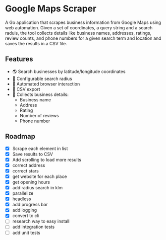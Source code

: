 # Google Maps Scraper

A Go application that scrapes business information from Google Maps using web automation. Given a set of coordinates, a query string and a search raduis, the tool collects details like business names, addresses, ratings, review counts, and phone numbers for a given search term and location and saves the results in a CSV file.

## Features

- 🌎 Search businesses by latitude/longitude coordinates
- 📍 Configurable search radius
- 🤖 Automated browser interaction
- 💾 CSV export
- 📱 Collects business details:
  - Business name
  - Address
  - Rating
  - Number of reviews
  - Phone number

## Roadmap
- [x] Scrape each element in list
- [x] Save results to CSV
- [x] Add scrolling to load more results
- [x] correct address
- [x] correct stars
- [x] get website for each place
- [x] get opening hours 
- [x] add radius search in klm
- [x] parallelize
- [x] headless
- [x] add progress bar
- [x] add logging
- [x] convert to cli
- [ ] research way to easy install
- [ ] add integration tests
- [ ] add unit tests
